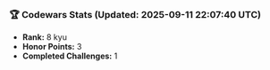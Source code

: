 ### 🏆 Codewars Stats (Updated: 2025-09-11 22:07:40 UTC)

- **Rank:** 8 kyu
- **Honor Points:** 3
- **Completed Challenges:** 1
